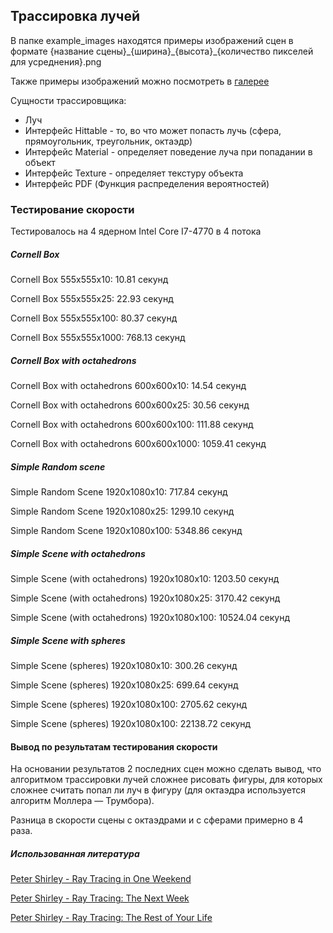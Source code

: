 ## Трассировка лучей
В папке example_images находятся примеры изображений сцен в формате {название сцены}\_{ширина}\_{высота}\_{количество пикселей для усреднения}.png

Также примеры изображений можно посмотреть в [галерее](https://media.maxifom.com/ray-tracing/) 

Сущности трассировщика: 
* Луч
* Интерфейс Hittable - то, во что может попасть лучь (сфера, прямоугольник, треугольник, октаэдр)
* Интерфейс Material - определяет поведение луча при попадании в объект
* Интерфейс Texture - определяет текстуру объекта
* Интерфейс PDF (Функция распределения вероятностей)


### Тестирование скорости
Тестировалось на 4 ядерном Intel Core I7-4770 в 4 потока
##### Cornell Box
Cornell Box 555x555x10: 10.81 секунд

Cornell Box 555x555x25: 22.93 секунд

Cornell Box 555x555x100: 80.37 секунд

Cornell Box 555x555x1000: 768.13 секунд

##### Cornell Box with octahedrons
Cornell Box with octahedrons 600x600x10: 14.54 секунд 

Cornell Box with octahedrons 600x600x25: 30.56 секунд 

Cornell Box with octahedrons 600x600x100: 111.88 секунд

Cornell Box with octahedrons 600x600x1000: 1059.41 секунд

##### Simple Random scene
Simple Random Scene 1920x1080x10: 717.84 секунд 

Simple Random Scene 1920x1080x25: 1299.10 секунд 

Simple Random Scene 1920x1080x100: 5348.86 секунд

##### Simple Scene with octahedrons
Simple Scene (with octahedrons) 1920x1080x10: 1203.50 секунд

Simple Scene (with octahedrons) 1920x1080x25: 3170.42 секунд

Simple Scene (with octahedrons) 1920x1080x100: 10524.04 секунд

##### Simple Scene with spheres
Simple Scene (spheres) 1920x1080x10: 300.26 секунд

Simple Scene (spheres) 1920x1080x25: 699.64 секунд

Simple Scene (spheres) 1920x1080x100: 2705.62 секунд 

Simple Scene (spheres) 1920x1080x100: 22138.72 секунд

#### Вывод по результатам тестирования скорости
На основании результатов 2 последних сцен можно сделать вывод, что алгоритмом трассировки лучей сложнее рисовать фигуры, для которых сложнее считать попал ли луч в фигуру (для октаэдра используется алгоритм Моллера — Трумбора).

Разница в скорости сцены с октаэдрами и с сферами примерно в 4 раза.



##### Использованная литература
[Peter Shirley - Ray Tracing in One Weekend](https://raytracing.github.io/books/RayTracingInOneWeekend.html)

[Peter Shirley - Ray Tracing: The Next Week](https://raytracing.github.io/books/RayTracingTheNextWeek.html)

[Peter Shirley - Ray Tracing: The Rest of Your Life](https://raytracing.github.io/books/RayTracingTheRestOfYourLife.html)

